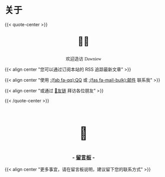 # 关于


{{< quote-center >}}

<center><p style="font-size: 1.75rem;">👏🏻</p></center>

<center>欢迎造访 <font face="LXGW WenKai Screen" > Dawniew </font> </center>

{{< align center "您可以通过订阅本站的 RSS 追踪最新文章" >}}

{{< align center "使用 [:(fab fa-qq):QQ](http://wpa.qq.com/msgrd?v=3&uin=1337253857&site=qg&menu=yes) 或 [:(fas fa-mail-bulk):邮件](mailto:ralvine@163.com) 联系我" >}}

{{< align center "或通过 [🤝友链](../friend) 拜访各位朋友" >}}

{{< /quote-center >}}

<center><br><p style="font-size: 2.5rem;">📰</p></center>

<h3><center>- <u>留言板</u> -</center></h3>

{{< align center "更多事宜，请在留言板说明，建议留下您的联系方式" >}}
